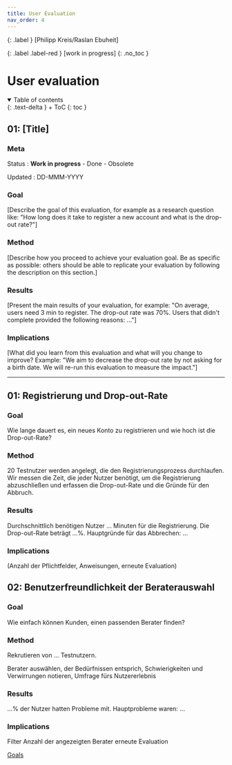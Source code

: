 ```yaml
---
title: User Evaluation
nav_order: 4
---
```


{: .label }
[Philipp Kreis/Raslan Ebuheit]

{: .label .label-red }
[work in progress]
{: .no_toc }
# User evaluation

<details open markdown="block">
{: .text-delta }
<summary>Table of contents</summary>
+ ToC
{: toc }
</details>

## 01: [Title]

### Meta

Status
: **Work in progress** - Done - Obsolete

Updated
: DD-MMM-YYYY

### Goal

[Describe the goal of this evaluation, for example as a research question like: "How long does it take to register a new account and what is the drop-out rate?"]

### Method

[Describe how you proceed to achieve your evaluation goal. Be as specific as possible: others should be able to replicate your evaluation by following the description on this section.]

### Results

[Present the main results of your evaluation, for example: "On average, users need 3 min to register. The drop-out rate was 70%. Users that didn't complete provided the following reasons: ..."]

### Implications

[What did you learn from this evaluation and what will you change to improve? Example: "We aim to decrease the drop-out rate by not asking for a birth date. We will re-run this evaluation to measure the impact."]

---
## 01: Registrierung und Drop-out-Rate

 ### Goal
Wie lange dauert es, ein neues Konto zu registrieren und wie hoch ist die Drop-out-Rate?

### Method

20 Testnutzer werden angelegt, die den Registrierungsprozess durchlaufen.
Wir messen die Zeit, die jeder Nutzer benötigt, um die Registrierung abzuschließen und erfassen die Drop-out-Rate und die Gründe für den Abbruch.
 
### Results

Durchschnittlich benötigen Nutzer ... Minuten für die Registrierung.
Die Drop-out-Rate beträgt ...%.
Hauptgründe für das Abbrechen: ...

### Implications

(Anzahl der Pflichtfelder, Anweisungen, erneute Evaluation)


## 02: Benutzerfreundlichkeit der Beraterauswahl

### Goal

Wie einfach können Kunden, einen passenden Berater finden?

### Method

Rekrutieren von ... Testnutzern.

Berater auswählen, der Bedürfnissen entsprich, Schwierigkeiten und Verwirrungen notieren, Umfrage fürs Nutzererlebnis

### Results

...% der Nutzer hatten Probleme mit.
Hauptprobleme waren: ...

### Implications

Filter
Anzahl der angezeigten Berater
erneute Evaluation

[Goals](https://pillek.github.io/team-eval/goals.html)
